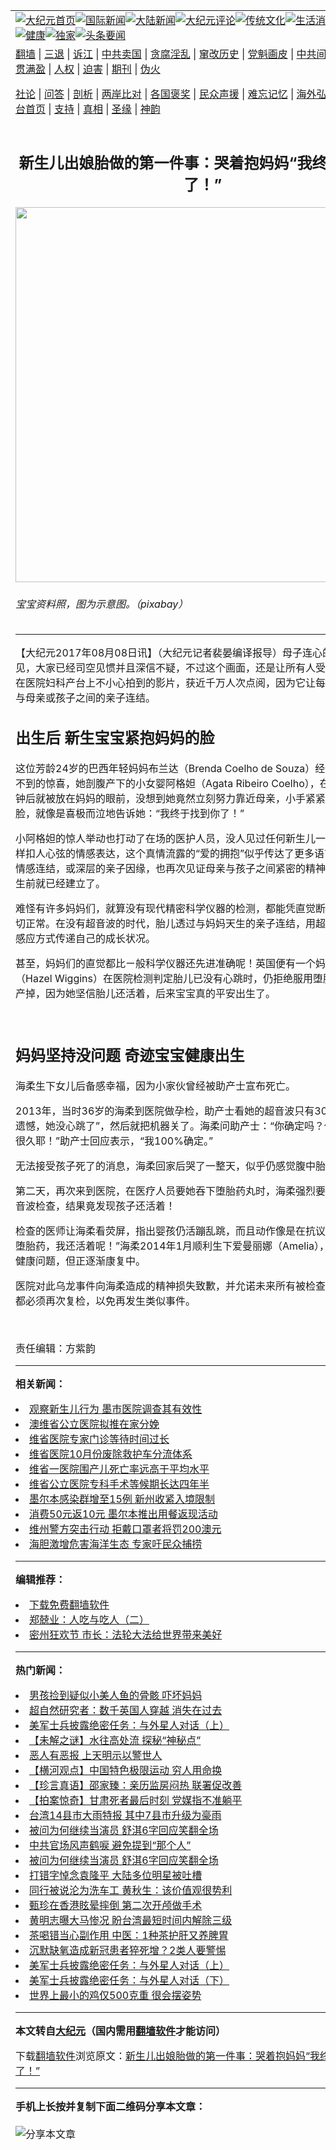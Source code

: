 <a name="1" id="1" target="_blank"></a><span id="1"></span>
<table align=center border="0"><tr><td colspan="2" VALIGN=TOP><a href="https://github.com/iqfoxa377/djy/blob/master/gb/nf1351518.md#1"><img src="https://raw.githubusercontent.com/iqfoxa377/www/master/t/djy/1.jpg" title="大纪元首页" alt="大纪元首页"></a><a href="https://github.com/iqfoxa377/djy/blob/master/gb/n24hr.md#1"><img src="https://raw.githubusercontent.com/iqfoxa377/www/master/t/djy/3.jpg" title="国际新闻" alt="国际新闻"></a><a href="https://github.com/iqfoxa377/djy/blob/master/gb/nsc413.md#1"><img src="https://raw.githubusercontent.com/iqfoxa377/www/master/t/djy/4.jpg" title="大陆新闻" alt="大陆新闻"></a><a href="https://github.com/iqfoxa377/djy/blob/master/gb/news392.md#1"><img src="https://raw.githubusercontent.com/iqfoxa377/www/master/t/djy/5.jpg" title="大纪元评论" alt="大纪元评论"></a><a href="https://github.com/iqfoxa377/djy/blob/master/gb/news2007.md#1"><img src="https://raw.githubusercontent.com/iqfoxa377/www/master/t/djy/6.jpg" title="传统文化" alt="传统文化"></a><a href="https://github.com/iqfoxa377/djy/blob/master/gb/news2008.md#1"><img src="https://raw.githubusercontent.com/iqfoxa377/www/master/t/djy/7.jpg" title="生活消费" alt="生活消费"></a><a href="https://github.com/iqfoxa377/djy/blob/master/gb/ncyule.md#1"><img src="https://raw.githubusercontent.com/iqfoxa377/www/master/t/djy/8.jpg" title="娱乐休闲" alt="娱乐休闲"></a><a href="https://github.com/iqfoxa377/djy/blob/master/gb/nsc1002.md#1"><img src="https://raw.githubusercontent.com/iqfoxa377/www/master/t/djy/9.jpg" title="健康" alt="健康"></a><a href="https://github.com/iqfoxa377/djy/blob/master/gb/nf6092.md#1"><img src="https://raw.githubusercontent.com/iqfoxa377/www/master/t/djy/10a.jpg" title="独家" alt="独家"></a><a href="https://github.com/iqfoxa377/djy/blob/master/gb/nf4514.md#1"><img src="https://raw.githubusercontent.com/iqfoxa377/www/master/t/djy/12a.jpg" title="头条要闻" alt="头条要闻"></a></td></tr>
<tr><td colspan="2" VALIGN=TOP><a target="_blank" href="https://github.com/iqfoxa377/www/blob/master/README.md?zsrh#1">翻墙</a> | <a target="_blank" href="https://github.com/iqfoxa377/djy/blob/master/gb/nf5657.md#1">三退</a> | <a target="_blank" href="https://github.com/iqfoxa377/djy/blob/master/gb/nf6124.md#1">诉江</a> | <a target="_blank" href="https://github.com/iqfoxa377/djy/blob/master/gb/nf1176117.md#1">中共卖国</a> | <a target="_blank" href="https://github.com/iqfoxa377/djy/blob/master/gb/nf5773.md#1">贪腐淫乱</a> | <a target="_blank" href="https://github.com/iqfoxa377/djy/blob/master/gb/nf1176115.md#1">窜改历史</a> | <a target="_blank" href="https://github.com/iqfoxa377/djy/blob/master/gb/nf1176107.md#1">党魁画皮</a> | <a target="_blank" href="https://github.com/iqfoxa377/djy/blob/master/gb/nf1320400.md#1">中共间谍</a> | <a target="_blank" href="https://github.com/iqfoxa377/djy/blob/master/gb/nf1176114.md#1">破坏传统</a> | <a target="_blank" href="https://github.com/iqfoxa377/ntdtv/blob/master/gb/prog447_1.md#1">恶贯满盈</a> | <a target="_blank" href="https://github.com/iqfoxa377/djy/blob/master/gb/ncid278.md#1">人权</a> | <a target="_blank" href="https://github.com/iqfoxa377/djy/blob/master/gb/nf1176111.md#1">迫害</a> | <a target="_blank" href="https://gitlab.com/szzdlab/mh-qikan/blob/master/README.md#1">期刊</a> | <a target="_blank" href="https://github.com/iqfoxa377/djy/blob/master/gb/nf5562.md#1">伪火</a></p><p><a target="_blank" href="https://github.com/iqfoxa377/djy/blob/master/gb/9p.md#1">社论</a> | <a target="_blank" href="https://github.com/iqfoxa377/djy/blob/master/gb/nf4378.md#1">问答</a> | <a target="_blank" href="https://github.com/iqfoxa377/djy/blob/master/gb/nf5792.md#1">剖析</a> | <a target="_blank" href="https://github.com/iqfoxa377/djy/blob/master/gb/nf5735.md#1">两岸比对</a> | <a target="_blank" href="https://github.com/iqfoxa377/djy/blob/master/gb/nf6119.md#1">各国褒奖</a> | <a target="_blank" href="https://github.com/iqfoxa377/djy/blob/master/gb/nf6120.md#1">民众声援</a> | <a target="_blank" href="https://github.com/iqfoxa377/djy/blob/master/gb/nf1188594.md#1">难忘记忆</a> | <a target="_blank" href="https://github.com/iqfoxa377/djy/blob/master/gb/nf3180.md#1">海外弘传</a> | <a target="_blank" href="https://github.com/iqfoxa377/djy/blob/master/gb/nf5410.md#1">万人上访</a> | <a target="_blank" href="https://github.com/iqfoxa377/www/blob/master/README.md?zsrh#1">平台首页</a> | <a target="_blank" href="https://github.com/iqfoxa377/djy/blob/master/gb/nf4386.md#1">支持</a> | <a target="_blank" href="https://github.com/iqfoxa377/djy/blob/master/gb/nf4389.md#1">真相</a> | <a target="_blank" href="https://github.com/iqfoxa377/djy/blob/master/gb/nf5790.md#1">圣缘</a> | <a target="_blank" href="https://github.com/iqfoxa377/djy/blob/master/gb/nf4786.md#1">神韵</a></td></tr>
<tr><td VALIGN=TOP width="626"><h2 align=center>新生儿出娘胎做的第一件事：哭着抱妈妈“我终于找到你了！”</h2>
<img width="600" src="https://i.epochtimes.com/assets/uploads/2017/08/new-born-615751-600x400.jpg" />
<h6>宝宝资料照，图为示意图。（pixabay）
</h6>
<hr>
	<p>【大纪元2017年08月08日讯】（大纪元记者裴晏编译报导）<ahref="https://github.com/iqfoxa377/djy/blob/master/gb/tag/%E6%AF%8D%E5%AD%90%E8%BF%9E%E5%BF%83.md#1">母子连心</a>的故事很常见，大家已经司空见惯并且深信不疑，不过这个画面，还是让所有人受到震撼！这个在医院妇科产台上不小心拍到的影片，获近千万人次点阅，因为它让每个人想起自己与母亲或孩子之间的亲子连结。</p>
<h2>出生后 新生宝宝<ahref="https://github.com/iqfoxa377/djy/blob/master/gb/tag/%E7%B4%A7%E6%8A%B1%E5%A6%88%E5%A6%88%E7%9A%84%E8%84%B8.md#1">紧抱妈妈的脸</a></h2>
<p>这位芳龄24岁的巴西年轻妈妈布兰达（Brenda Coelho de Souza）经历了一个意想不到的惊喜，她剖腹产下的小女婴阿格妲（Agata Ribeiro Coelho），在出生刚刚几秒钟后就被放在妈妈的眼前，没想到她竟然立刻努力靠近母亲，小手紧紧抱着妈妈的脸，就像是喜极而泣地告诉她：“我终于找到你了！”</p>
<p><center></center>小阿格妲的惊人举动也打动了在场的医护人员，没人见过任何<ahref="https://github.com/iqfoxa377/djy/blob/master/gb/tag/%E6%96%B0%E7%94%9F%E5%84%BF.md#1">新生儿</a>一出生立刻有这样扣人心弦的情感表达，这个真情流露的“爱的拥抱”似乎传达了更多语言无法形容的情感连结，或深层的亲子因缘，也再次见证母亲与孩子之间紧密的精神连结是早在出生前就已经建立了。</p>
<p><center></center>难怪有许多妈妈们，就算没有现代精密科学仪器的检测，都能凭直觉断定胎儿是否一切正常。在没有超音波的时代，胎儿透过与妈妈天生的亲子连结，用超越语言的心电感应方式传递自己的成长状况。</p>
<p>甚至，妈妈们的直觉都比ㄧ般科学仪器还先进准确呢！英国便有一个妈妈海柔（Hazel Wiggins）在医院检测判定胎儿已没有心跳时，仍拒绝服用堕胎药将胎儿引产掉，因为她坚信胎儿还活着，后来宝宝真的平安出生了。</p>
<p>&nbsp;</p>
<h2>妈妈坚持没问题 奇迹宝宝健康出生</h2>
<p>海柔生下女儿后备感幸福，因为小家伙曾经被助产士宣布死亡。</p>
<p>2013年，当时36岁的海柔到医院做孕检，助产士看她的超音波只有30秒，就说“很遗憾，她没心跳了”，然后就把机器关了。海柔问助产士：“你确定吗？你看荧屏没有很久耶！”助产士回应表示，“我100%确定。”</p>
<p>无法接受孩子死了的消息，海柔回家后哭了一整天，似乎仍感觉腹中胎儿还活着。</p>
<p>第二天，再次来到医院，在医疗人员要她吞下堕胎药丸时，海柔强烈要求再做一次超音波检查，结果竟发现孩子还活着！</p>
<p>检查的医师让海柔看荧屏，指出婴孩仍活蹦乱跳，而且动作像是在抗议：“妈咪，别吃堕胎药，我还活着呢！”海柔2014年1月顺利生下爱曼丽娜（Amelia），虽然女儿有些健康问题，但正逐渐康复中。</p>
<p>医院对此乌龙事件向海柔造成的精神损失致歉，并允诺未来所有被检查出死胎的孕妇都必须再次复检，以免再发生类似事件。</p>
<p>&nbsp;</p>
<p>责任编辑：方紫韵</p>
	
<hr>


<strong>相关新闻：</strong>
<li><a href="https://github.com/iqfoxa377/djy/blob/master/gb/15/2/19/n4370461.md#1">观察新生儿行为 墨市医院调查其有效性</a></li>
<li><a href="https://github.com/iqfoxa377/djy/blob/master/gb/15/3/20/n4392058.md#1">澳维省公立医院拟推在家分娩</a></li>
<li><a href="https://github.com/iqfoxa377/djy/blob/master/gb/15/8/19/n4507900.md#1">维省医院专家门诊等待时间过长</a></li>
<li><a href="https://github.com/iqfoxa377/djy/blob/master/gb/15/9/23/n4534388.md#1">维省医院10月份废除救护车分流体系</a></li>
<li><a href="https://github.com/iqfoxa377/djy/blob/master/gb/15/10/21/n4555312.md#1">维省一医院围产儿死亡率远高于平均水平</a></li>
<li><a href="https://github.com/iqfoxa377/djy/blob/master/gb/16/2/3/n4632497.md#1">维省公立医院专科手术等候期长达四年半</a></li>
<li><a href="https://github.com/iqfoxa377/djy/blob/master/gb/20/3/7/n11922895.md#1">墨尔本感染群增至15例 新州收紧入境限制</a></li>
<li><a href="https://github.com/iqfoxa377/djy/blob/master/gb/21/5/26/n12975572.md#1">消费50元返10元 墨尔本推出用餐返现活动</a></li>
<li><a href="https://github.com/iqfoxa377/djy/blob/master/gb/21/5/25/n12973792.md#1">维州警方突击行动 拒戴口罩者将罚200澳元</a></li>
<li><a href="https://github.com/iqfoxa377/djy/blob/master/gb/21/5/25/n12973783.md#1">海胆激增危害海洋生态 专家吁民众捕捞</a></li>
<hr>


<strong>编辑推荐：</strong>
<li><a href="https://github.com/iqfoxa377/www/blob/master/README.md?dfh#1" target="_blank">下载免费翻墙软件</a></li><li><a href="https://github.com/tsiac2612/djy/blob/master/gb/18/1/25/n10086007.md#1" target="_blank">郑兢业：人吃与吃人（二）</a></li><li><a href="https://github.com/tsiac2612/djy/blob/master/gb/19/9/16/n11525726.md#1" target="_blank">密州狂欢节 市长：法轮大法给世界带来美好</a></li>
<hr>

<strong>热门新闻：</strong>
<li><a href="https://github.com/tjnktr353/djy/blob/master/gb/21/5/19/n12960167.md#1">男孩捡到疑似小美人鱼的骨骸 吓坏妈妈</a></li>
<li><a href="https://github.com/tjnktr353/djy/blob/master/gb/21/5/20/n12962633.md#1">超自然研究者：数千英国人穿越 消失在过去</a></li>
<li><a href="https://github.com/tjnktr353/djy/blob/master/gb/21/5/24/n12971668.md#1">美军士兵披露绝密任务：与外星人对话（上）</a></li>
<li><a href="https://github.com/tjnktr353/djy/blob/master/gb/21/5/20/n12964086.md#1">【未解之谜】水往高处流 探秘“神秘点”</a></li>
<li><a href="https://github.com/tjnktr353/djy/blob/master/gb/21/5/19/n12961042.md#1">恶人有恶报 上天明示以警世人</a></li>
<li><a href="https://github.com/tjnktr353/djy/blob/master/gb/21/5/25/n12975458.md#1">【横河观点】中国特色极限运动 穷人用命换</a></li>
<li><a href="https://github.com/tjnktr353/djy/blob/master/gb/21/5/25/n12973277.md#1">【珍言真语】邵家臻：亲历监房闷热 联署促改善</a></li>
<li><a href="https://github.com/tjnktr353/djy/blob/master/gb/21/5/25/n12973292.md#1">【拍案惊奇】甘肃死者最后时刻 党媒指不准躺平</a></li>
<li><a href="https://github.com/tjnktr353/djy/blob/master/gb/21/5/24/n12971456.md#1">台湾14县市大雨特报 其中7县市升级为豪雨</a></li>
<li><a href="https://github.com/tjnktr353/djy/blob/master/gb/21/5/24/n12972758.md#1">被问为何继续当演员 舒淇6字回应笑翻全场</a></li>
<li><a href="https://github.com/tjnktr353/djy/blob/master/gb/21/5/24/n12972046.md#1">中共官场风声鹤唳 避免提到“那个人”</a></li>
<li><a href="https://github.com/tjnktr353/djy/blob/master/gb/21/5/24/n12972758.md#1">被问为何继续当演员 舒淇6字回应笑翻全场</a></li>
<li><a href="https://github.com/tjnktr353/djy/blob/master/gb/21/5/23/n12970222.md#1">打错字悼念袁隆平 大陆多位明星被吐槽</a></li>
<li><a href="https://github.com/tjnktr353/djy/blob/master/gb/21/5/24/n12973141.md#1">同行被说沦为洗车工 黄秋生：该价值观很势利</a></li>
<li><a href="https://github.com/tjnktr353/djy/blob/master/gb/21/5/24/n12972884.md#1">甄珍在香港眩晕摔倒 第二次开颅做手术</a></li>
<li><a href="https://github.com/tjnktr353/djy/blob/master/gb/21/5/23/n12969328.md#1">黄明志曝大马惨况 盼台湾最短时间内解除三级</a></li>
<li><a href="https://github.com/tjnktr353/djy/blob/master/gb/21/5/24/n12972661.md#1">茶喝错当心副作用 中医：1种茶护肝又养脾胃</a></li>
<li><a href="https://github.com/tjnktr353/djy/blob/master/gb/21/5/24/n12972633.md#1">沉默缺氧造成新冠患者猝死增？2类人要警惕</a></li>
<li><a href="https://github.com/tjnktr353/djy/blob/master/gb/21/5/24/n12971668.md#1">美军士兵披露绝密任务：与外星人对话（上）</a></li>
<li><a href="https://github.com/tjnktr353/djy/blob/master/gb/21/5/25/n12973922.md#1">美军士兵披露绝密任务：与外星人对话（下）</a></li>
<li><a href="https://github.com/tjnktr353/djy/blob/master/gb/21/5/24/n12971563.md#1">世界上最小的鸡仅500克重 很会摆姿势</a></li>
<hr>

<strong>本文转自<a href="https://www.epochtimes.com">大纪元</a>（国内需用<a href="https://github.com/iqfoxa377/www/blob/master/README.md#8">翻墙软件</a>才能访问）</strong><p>下载<a href="https://github.com/iqfoxa377/www/blob/master/README.md#8">翻墙软件</a>浏览原文：<a href="https://www.epochtimes.com/gb/17/8/8/n9508945.htm">新生儿出娘胎做的第一件事：哭着抱妈妈“我终于找到你了！”</a></p><hr>

<strong>手机上长按并复制下面二维码分享本文章：</strong><br><br><img src="https://chart.apis.google.com/chart?cht=qr&chs=240x240&choe=UTF-8&chld=M|2&chl=https://github.com/iqfoxa377/djy/blob/master/gb/17/8/8/n9508945.md%231" title="分享本文章"></td><td VALIGN=TOP><a href="https://github.com/iqfoxa377/djy/blob/master/gb/16/1/21/n4622075.md?dfh#1" target="_blank"><img src="https://raw.githubusercontent.com/iqfoxa377/djy/master/gb/300/wei-f1.jpg" title="中共的伪火骗局"  alt="中共的伪火骗局"></a><br><a href="https://github.com/iqfoxa377/www/blob/master/README.md?dfh#9" target="_blank"><img src="https://raw.githubusercontent.com/iqfoxa377/djy/master/gb/300/yong-h.jpg" title="永恒的见证"  alt="永恒的见证"></a><br><a href="https://github.com/iqfoxa377/djy/blob/master/gb/13/9/29/n3974789.md?dfh#1" target="_blank"><img src="https://raw.githubusercontent.com/iqfoxa377/djy/master/gb/300/shang-lnz.jpg" title="善良女子被中共投男牢"  alt="善良女子被中共投男牢"></a><br><a href="https://github.com/iqfoxa377/djy/blob/master/gb/16/3/16/n4663449.md?dfh#1" target="_blank"><img src="https://raw.githubusercontent.com/iqfoxa377/djy/master/gb/300/huo-z3.jpg" title="警卫目击活摘器官"  alt="警卫目击活摘器官"></a><br><a href="https://github.com/iqfoxa377/djy/blob/master/gb/16/8/7/n8177641.md?dfh#1" target="_blank"><img src="https://raw.githubusercontent.com/iqfoxa377/djy/master/gb/300/huo-z4.jpg" title="证人描述活摘恐怖"  alt="证人描述活摘恐怖"></a><br><a href="https://github.com/iqfoxa377/djy/blob/master/gb/10/4/19/n2881569.md?dfh#1" target="_blank"><img src="https://raw.githubusercontent.com/iqfoxa377/djy/master/gb/300/huo-z1.jpg" title="揭开活摘器官黑幕"  alt="揭开活摘器官黑幕"></a><br><a href="https://github.com/iqfoxa377/djy/blob/master/gb/10/11/7/n3077476.md?dfh#1" target="_blank"><img src="https://raw.githubusercontent.com/iqfoxa377/djy/master/gb/300/ma-ks.jpg" title="马克思的成魔之路"  alt="马克思的成魔之路"></a><br><a href="https://github.com/iqfoxa377/djy/blob/master/gb/14/6/9/n4173977.md?dfh#1" target="_blank"><img src="https://raw.githubusercontent.com/iqfoxa377/djy/master/gb/300/chang-zs.jpg" title="藏字石 蕴天机"  alt="藏字石 蕴天机"></a><br><a href="https://github.com/iqfoxa377/djy/blob/master/gb/18/5/10/n10381511.md?dfh#1" target="_blank"><img src="https://raw.githubusercontent.com/iqfoxa377/djy/master/gb/300/st1.jpg" title="关注三亿人三退"  alt="关注三亿人三退"></a><br><a href="https://github.com/iqfoxa377/djy/blob/master/gb/18/3/21/n10237682.md?dfh#1" target="_blank"><img src="https://raw.githubusercontent.com/iqfoxa377/djy/master/gb/300/jie-t.jpg" title="解体中共复兴中华"  alt="解体中共复兴中华"></a><br><a href="https://github.com/iqfoxa377/djy/blob/master/gb/9/2/9/n2422991.md?dfh#1" target="_blank"><img src="https://raw.githubusercontent.com/iqfoxa377/djy/master/gb/300/gao-zs.jpg" title="中共迫害良心律师"  alt="中共迫害良心律师"></a><br><a href="https://github.com/iqfoxa377/djy/blob/master/gb/18/12/9/n10900044.md?dfh#1" target="_blank"><img src="https://raw.githubusercontent.com/iqfoxa377/djy/master/gb/300/sj1.jpg" title="三百多万人举报江泽民"  alt="三百多万人举报江泽民"></a><br><a href="https://github.com/iqfoxa377/djy/blob/master/gb/18/8/28/n10672014.md?dfh#1" target="_blank"><img src="https://raw.githubusercontent.com/iqfoxa377/djy/master/gb/300/sj2.jpg" title="这些官员为何起诉江泽民"  alt="这些官员为何起诉江泽民"></a><br><a href="https://github.com/iqfoxa377/djy/blob/master/gb/8/12/18/n2367165.md?dfh#1" target="_blank"><img src="https://raw.githubusercontent.com/iqfoxa377/djy/master/gb/300/liangan.jpg" title="海峡两岸的强烈对比"  alt="海峡两岸的强烈对比"></a><br><a href="https://github.com/iqfoxa377/djy/blob/master/gb/15/12/10/n4593139.md?dfh#1" target="_blank"><img src="https://raw.githubusercontent.com/iqfoxa377/djy/master/gb/300/jia-ndzl.jpg" title="加拿大总理的贺信"  alt="加拿大总理的贺信"></a><br><a href="https://github.com/iqfoxa377/djy/blob/master/gb/11/6/17/n3289382.md?dfh#1" target="_blank"><img src="https://raw.githubusercontent.com/iqfoxa377/djy/master/gb/300/xiao-wd.jpg" title="探寻真相兼听则明"  alt="探寻真相兼听则明"></a><br><a href="https://github.com/iqfoxa377/djy/blob/master/gb/18/10/27/n10812623.md?dfh#1" target="_blank"><img src="https://raw.githubusercontent.com/iqfoxa377/djy/master/gb/300/yindu.jpg" title="印度媒体报道东方"  alt="印度媒体报道东方"></a><br><a href="https://github.com/iqfoxa377/djy/blob/master/gb/18/6/9/n10469652.md?dfh#1" target="_blank"><img src="https://raw.githubusercontent.com/iqfoxa377/djy/master/gb/300/xie-j.jpg" title="不一样的海外校园"  alt="不一样的海外校园"></a><br><a href="https://github.com/iqfoxa377/djy/blob/master/gb/7/4/5/n1669415.md?dfh#1" target="_blank"><img src="https://raw.githubusercontent.com/iqfoxa377/djy/master/gb/300/li-up.jpg" title="从大师到徒弟的传奇"  alt="从大师到徒弟的传奇"></a><br><a href="https://github.com/iqfoxa377/djy/blob/master/gb/17/5/26/n9191512.md?dfh#1" target="_blank"><img src="https://raw.githubusercontent.com/iqfoxa377/djy/master/gb/300/zfl2.jpg" title="亿万人与东方一本奇书"  alt="亿万人与东方一本奇书"></a><br><a href="https://github.com/iqfoxa377/djy/blob/master/gb/13/11/27/n4020290.md?dfh#1" target="_blank"><img src="https://raw.githubusercontent.com/iqfoxa377/djy/master/gb/300/zhen-h.jpg" title="大陆见不到的震撼场面"  alt="大陆见不到的震撼场面"></a><br><a href="https://github.com/iqfoxa377/djy/blob/master/gb/15/7/17/n4482910.md?dfh#1" target="_blank"><img src="https://raw.githubusercontent.com/iqfoxa377/djy/master/gb/300/dalu-sk.jpg" title="人心向善 大陆当初盛况"  alt="人心向善 大陆当初盛况"></a><br><a href="https://github.com/iqfoxa377/djy/blob/master/gb/19/1/5/n10955468.md?dfh#1" target="_blank"><img src="https://raw.githubusercontent.com/iqfoxa377/djy/master/gb/300/zfl1.jpg" title="追寻真理 这书讲什么"  alt="追寻真理 这书讲什么"></a><br><a href="https://github.com/iqfoxa377/www/blob/master/README.md?dfh#1" target="_blank"><img src="https://raw.githubusercontent.com/iqfoxa377/djy/master/gb/300/fq1.jpg" title="下载免费翻墙软件"  alt="下载免费翻墙软件"></a><br></td></tr></table>
